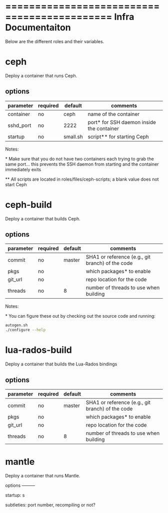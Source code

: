 ============================================
Infra Documentaiton
============================================

Below are the different roles and their variables.

ceph
====

Deploy a container that runs Ceph.

options
-------

parameter | required | default |  comments
--------- | -------- | ------- | --------
container | no       | ceph    |  name of the container
sshd_port | no       | 2222    |  port* for SSH daemon inside the container
startup   | no       | small.sh |  script** for starting Ceph

Notes:

\* Make sure that you do not have two containers each trying to grab the same port... this prevents the SSH daemon from starting and the container immediately exits

\** All scripts are located in roles/files/ceph-scripts; a blank value does not start Ceph

ceph-build
====

Deploy a container that builds Ceph.

options
-------

parameter | required | default | comments
--------- | -------- | ------- | --------
commit    | no       | master  | SHA1 or reference (e.g., git branch) of the code
pkgs      | no       |         | which packages* to enable
git_url   | no       |         | repo location for the code
threads   | no       | 8       | number of threads to use when building

Notes:

\* You can figure these out by checking out the source code and running:
```bash
autogen.sh
./configure --help 
```

lua-rados-build
====

Deploy a container that builds the Lua-Rados bindings

options
-------

parameter | required | default | comments
--------- | -------- | ------- | --------
commit    | no       | master  | SHA1 or reference (e.g., git branch) of the code
pkgs      | no       |         | which packages* to enable
git_url   | no       |         | repo location for the code
threads   | no       | 8       | number of threads to use when building

mantle
======

Deploy a container that runs Mantle.

options
———

startup: s

subtleties: port number, recompiling or not?

